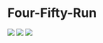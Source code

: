# Four-Fifty-Run

<img src="https://i.imgur.com/hxLNif2.png">

<img src="https://i.imgur.com/0dt0cqd.png">

<img src="https://i.imgur.com/OCLwL0B.gif">
